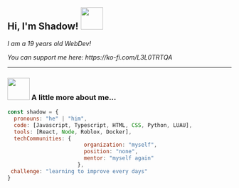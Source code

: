 
<h2> Hi, I'm Shadow! <img src="https://media.giphy.com/media/mGcNjsfWAjY5AEZNw6/giphy.gif" width="50"></h2>
<p><em>I am a 19 years old WebDev!</em></p>

<p><em>You can support me here: https://ko-fi.com/L3L0TRTQA</em></p>

---
### <img src="https://media.giphy.com/media/VgCDAzcKvsR6OM0uWg/giphy.gif" width="50"> A little more about me...  

```javascript
const shadow = {
  pronouns: "he" | "him",
  code: [Javascript, Typescript, HTML, CSS, Python, LUAU],
  tools: [React, Node, Roblox, Docker],
  techCommunities: {
                        organization: "myself",
                        position: "none",
                        mentor: "myself again"
                      },
 challenge: "learning to improve every days"
}
```
